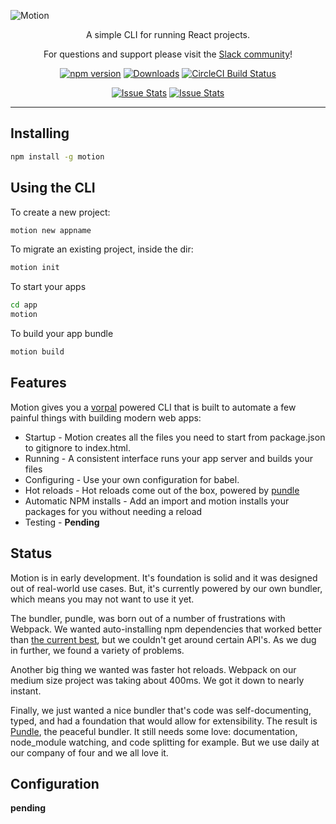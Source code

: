 ![Motion](https://raw.githubusercontent.com/motion/motion/master/o.jpg)

<p align="center">
  A simple CLI for running React projects.
</p>

<p align="center">
  For questions and support please visit the <a href="https://motion-slack.herokuapp.com">Slack community</a>!
</p>

<p align="center">
  <a href="http://badge.fury.io/js/motion"><img alt="npm version" src="https://badge.fury.io/js/motion.svg"></a>
  <a href="https://npmjs.org/package/motion"><img alt="Downloads" src="http://img.shields.io/npm/dm/motion.svg"></a>
  <a href="https://circleci.com/gh/motion/motion/tree/master">
    <img src="https://img.shields.io/circleci/project/motion/motion/master.svg" alt="CircleCI Build Status">
  </a>
</p>

<p align="center">
  <a href="http://issuestats.com/github/motion/motion"><img alt="Issue Stats" src="http://issuestats.com/github/motion/motion/badge/pr?style=flat"></a>
  <a href="http://issuestats.com/github/motion/motion"><img alt="Issue Stats" src="http://issuestats.com/github/motion/motion/badge/issue?style=flat"></a>
</p>

----

## Installing

```bash
npm install -g motion
```

## Using the CLI

To create a new project:

```bash
motion new appname
```

To migrate an existing project, inside the dir:

```bash
motion init
```

To start your apps

```bash
cd app
motion
```

To build your app bundle

```bash
motion build
```

## Features

Motion gives you a [vorpal](https://github.com/dthree/vorpal) powered CLI that is built
to automate a few painful things with building modern web apps:

- Startup - Motion creates all the files you need to start from package.json to gitignore to index.html.
- Running - A consistent interface runs your app server and builds your files
- Configuring - Use your own configuration for babel.
- Hot reloads - Hot reloads come out of the box, powered by [pundle](https://github.com/motion/pundle)
- Automatic NPM installs - Add an import and motion installs your packages for you without needing a reload
- Testing - **Pending**

## Status

Motion is in early development. It's foundation is solid and it was designed out of real-world use cases.
But, it's currently powered by our own bundler, which means you may not want to use it yet.

The bundler, pundle, was born out of a number of frustrations with Webpack. We wanted auto-installing
npm dependencies that worked better than [the current best](https://github.com/ericclemmons/npm-install-webpack-plugin), but we couldn't get around certain API's. As we dug in further, we found a variety of problems.

Another big thing we wanted was faster hot reloads. Webpack on our medium size project was taking about 400ms. We got it down to nearly instant.

Finally, we just wanted a nice bundler that's code was self-documenting, typed, and had a foundation that would allow for extensibility. The result is [Pundle](https://github.com/motion/pundle), the peaceful bundler. It still needs some love: documentation, node_module watching, and code splitting for example. But we use daily at our company of four and we all love it.

## Configuration

**pending**
